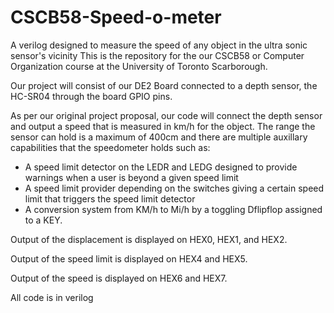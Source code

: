 # CSCB58-Speed-o-meter
A verilog designed to measure the speed of any object in the ultra sonic sensor's vicinity
This is the repository for the our CSCB58 or Computer Organization course at the University of Toronto Scarborough.

Our project will consist of our DE2 Board connected to a depth sensor, the HC-SR04 through the board GPIO pins.

As per our original project proposal, our code will connect the depth sensor and output a speed that is measured in km/h for the object. The range the sensor can hold is a maximum of 400cm and there are multiple auxillary capabilities that the speedometer holds such as:
  - A speed limit detector on the LEDR and LEDG designed to provide warnings when a user is beyond a given speed limit
  - A speed limit provider depending on the switches giving a certain speed limit that triggers the speed limit detector
  - A conversion system from KM/h to Mi/h by a toggling Dflipflop assigned to a KEY.

Output of the displacement is displayed on HEX0, HEX1, and HEX2.

Output of the speed limit is displayed on HEX4 and HEX5.

Output of the speed is displayed on HEX6 and HEX7.

All code is in verilog

